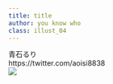 ```yaml
---
title: title
author: you know who
class: illust_04
---
```


<div class="page-header">
<div class="illust-author">青石るり</div>
<div class="social">https://twitter.com/aoisi8838</div>
</div>
<div class="illust-image-page-right">
<img src="image/illust-ruri.png" />
</div>
<!-- <div class='illust-message'>僕らの居場所</div> -->
